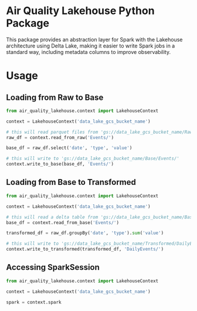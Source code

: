 # Air Quality Lakehouse Python Package

This package provides an abstraction layer for Spark with the Lakehouse architecture using Delta Lake, making it easier to write Spark jobs in a standard way, including metadata columns to improve observability.

# Usage

## Loading from Raw to Base

```py
from air_quality_lakehouse.context import LakehouseContext

context = LakehouseContext('data_lake_gcs_bucket_name')

# this will read parquet files from 'gs://data_lake_gcs_bucket_name/Raw/Events/'
raw_df = context.read_from_raw('Events/')

base_df = raw_df.select('date', 'type', 'value')

# this will write to 'gs://data_lake_gcs_bucket_name/Base/Events/'
context.write_to_base(base_df, 'Events/')
```

## Loading from Base to Transformed

```py
from air_quality_lakehouse.context import LakehouseContext

context = LakehouseContext('data_lake_gcs_bucket_name')

# this will read a delta table from 'gs://data_lake_gcs_bucket_name/Base/Events/'
base_df = context.read_from_base('Events/')

transformed_df = raw_df.groupBy('date', 'type').sum('value')

# this will write to 'gs://data_lake_gcs_bucket_name/Transformed/DailyEvents/'
context.write_to_transformed(transformed_df, 'DailyEvents/')
```

## Accessing SparkSession

```py
from air_quality_lakehouse.context import LakehouseContext

context = LakehouseContext('data_lake_gcs_bucket_name')

spark = context.spark
```
